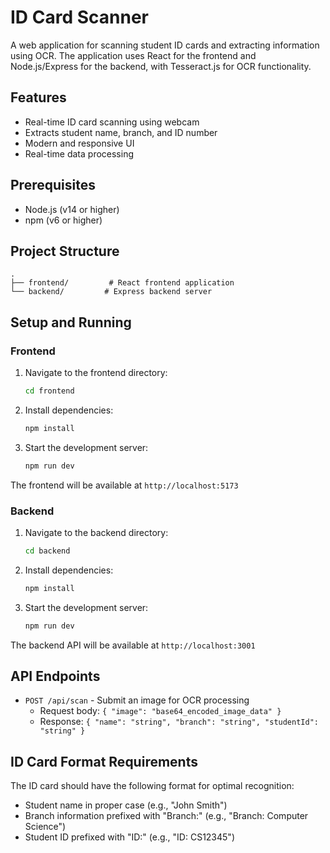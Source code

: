 # ID Card Scanner

A web application for scanning student ID cards and extracting information using OCR. The application uses React for the frontend and Node.js/Express for the backend, with Tesseract.js for OCR functionality.

## Features

- Real-time ID card scanning using webcam
- Extracts student name, branch, and ID number
- Modern and responsive UI
- Real-time data processing

## Prerequisites

- Node.js (v14 or higher)
- npm (v6 or higher)

## Project Structure

```
.
├── frontend/         # React frontend application
└── backend/         # Express backend server
```

## Setup and Running

### Frontend

1. Navigate to the frontend directory:
   ```bash
   cd frontend
   ```

2. Install dependencies:
   ```bash
   npm install
   ```

3. Start the development server:
   ```bash
   npm run dev
   ```

The frontend will be available at `http://localhost:5173`

### Backend

1. Navigate to the backend directory:
   ```bash
   cd backend
   ```

2. Install dependencies:
   ```bash
   npm install
   ```

3. Start the development server:
   ```bash
   npm run dev
   ```

The backend API will be available at `http://localhost:3001`

## API Endpoints

- `POST /api/scan` - Submit an image for OCR processing
  - Request body: `{ "image": "base64_encoded_image_data" }`
  - Response: `{ "name": "string", "branch": "string", "studentId": "string" }`

## ID Card Format Requirements

The ID card should have the following format for optimal recognition:
- Student name in proper case (e.g., "John Smith")
- Branch information prefixed with "Branch:" (e.g., "Branch: Computer Science")
- Student ID prefixed with "ID:" (e.g., "ID: CS12345") 